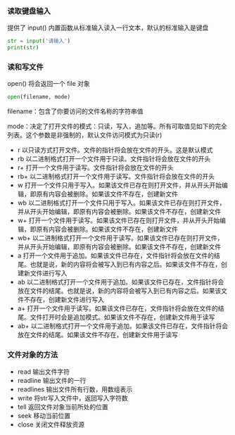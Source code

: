 ### 读取键盘输入
提供了 input() 内置函数从标准输入读入一行文本，默认的标准输入是键盘
```python
str = input('请输入')
print(str)
```

### 读和写文件
open() 将会返回一个 file 对象
```python
open(filename, mode)
```
filename：包含了你要访问的文件名称的字符串值

mode：决定了打开文件的模式：只读，写入，追加等。所有可取值见如下的完全列表。这个参数是非强制的，默认文件访问模式为只读(r)

- r	以只读方式打开文件。文件的指针将会放在文件的开头。这是默认模式
- rb	以二进制格式打开一个文件用于只读。文件指针将会放在文件的开头
- r+	打开一个文件用于读写。文件指针将会放在文件的开头
- rb+	以二进制格式打开一个文件用于读写。文件指针将会放在文件的开头
- w	打开一个文件只用于写入。如果该文件已存在则打开文件，并从开头开始编辑，即原有内容会被删除。如果该文件不存在，创建新文件
- wb	以二进制格式打开一个文件只用于写入。如果该文件已存在则打开文件，并从开头开始编辑，即原有内容会被删除。如果该文件不存在，创建新文件
- w+	打开一个文件用于读写。如果该文件已存在则打开文件，并从开头开始编辑，即原有内容会被删除。如果该文件不存在，创建新文件
- wb+	以二进制格式打开一个文件用于读写。如果该文件已存在则打开文件，并从开头开始编辑，即原有内容会被删除。如果该文件不存在，创建新文件
- a	打开一个文件用于追加。如果该文件已存在，文件指针将会放在文件的结尾。也就是说，新的内容将会被写入到已有内容之后。如果该文件不存在，创建新文件进行写入
- ab	以二进制格式打开一个文件用于追加。如果该文件已存在，文件指针将会放在文件的结尾。也就是说，新的内容将会被写入到已有内容之后。如果该文件不存在，创建新文件进行写入
- a+	打开一个文件用于读写。如果该文件已存在，文件指针将会放在文件的结尾。文件打开时会是追加模式。如果该文件不存在，创建新文件用于读写
- ab+	以二进制格式打开一个文件用于追加。如果该文件已存在，文件指针将会放在文件的结尾。如果该文件不存在，创建新文件用于读写


### 文件对象的方法
- read 输出文件字符
- readline 输出文件的一行
- readlines 输出文件所有行数，用数组表示
- write 将str写入文件中，返回写入字符数
- tell 返回文件对象当前所处的位置
- seek 移动当前位置
- close 关闭文件释放资源